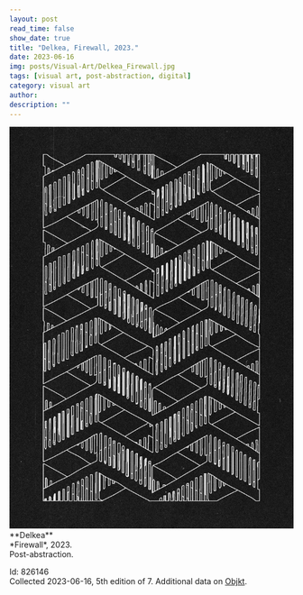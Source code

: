 ```yaml
---
layout: post
read_time: false
show_date: true
title: "Delkea, Firewall, 2023."
date: 2023-06-16
img: posts/Visual-Art/Delkea_Firewall.jpg
tags: [visual art, post-abstraction, digital]
category: visual art
author: 
description: ""
---
```


<img src='./assets/img/posts/Visual-Art/Delkea_Firewall.jpg'>

<br>
**Delkea**
<br>*Firewall*, 2023.
<br>Post-abstraction.


 <div class="page-separator"></div>

Id: 826146
<br>Collected 2023-06-16, 5th edition of 7. Additional data on [Objkt](https://objkt.com/tokens/hicetnunc/826146).
